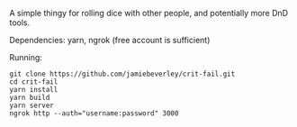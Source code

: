 A simple thingy for rolling dice with other people, and potentially more DnD tools.

Dependencies: yarn, ngrok (free account is sufficient)

Running:

```
git clone https://github.com/jamiebeverley/crit-fail.git
cd crit-fail
yarn install
yarn build
yarn server
ngrok http --auth="username:password" 3000
```

